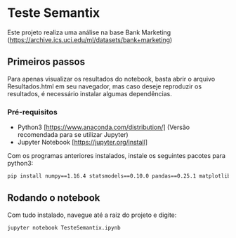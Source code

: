 # Teste Semantix

Este projeto realiza uma análise na base Bank Marketing (https://archive.ics.uci.edu/ml/datasets/bank+marketing)

## Primeiros passos

Para apenas visualizar os resultados do notebook, basta abrir o arquivo Resultados.html em seu navegador, mas caso deseje reproduzir os resultados, é necessário instalar algumas dependências.

### Pré-requisitos

* Python3 [https://www.anaconda.com/distribution/] (Versão recomendada para se utilizar Jupyter)
* Jupyter Notebook [https://jupyter.org/install]

Com os programas anteriores instalados, instale os seguintes pacotes para python3:

```sh
pip install numpy==1.16.4 statsmodels==0.10.0 pandas==0.25.1 matplotlib==3.1.0 scikit-learn==0.21.2
```

## Rodando o notebook

Com tudo instalado, navegue até a raiz do projeto e digite:

```sh
jupyter notebook TesteSemantix.ipynb
```
